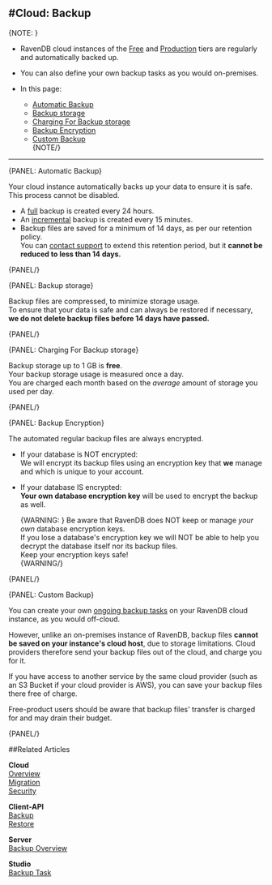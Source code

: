 #Cloud: Backup
---

{NOTE: }

* RavenDB cloud instances of the [Free](../cloud/cloud-instances#a-free-cloud-node) and 
  [Production](../cloud/cloud-instances#a-production-cloud-cluster) tiers are regularly and automatically backed up.  
* You can also define your own backup tasks as you would on-premises.  

* In this page:  
  * [Automatic Backup](../cloud/cloud-backup#automatic-backup)  
  * [Backup storage](../cloud/cloud-backup#backup-storage)  
  * [Charging For Backup storage](../cloud/cloud-backup#charging-for-backup-storage)  
  * [Backup Encryption](../cloud/cloud-backup#backup-encryption)  
  * [Custom Backup](../cloud/cloud-backup#custom-backup)  
{NOTE/}

---

{PANEL: Automatic Backup}

Your cloud instance automatically backs up your data to ensure it is safe. This process cannot be disabled.  

* A [full](../server/ongoing-tasks/backup-overview#backup-scope-full-or-incremental) backup is created every 24 hours.  
* An [incremental](../server/ongoing-tasks/backup-overview#backup-scope-full-or-incremental) backup is created every 15 minutes.  
* Backup files are saved for a minimum of 14 days, as per our retention policy.  
  You can [contact support](../cloud/portal/cloud-portal-support-tab) to extend this retention period, but it **cannot 
be reduced to less than 14 days.**  

{PANEL/}

{PANEL: Backup storage}

Backup files are compressed, to minimize storage usage.  
To ensure that your data is safe and can always be restored if necessary, **we do not delete backup files before 14 days have passed.**

{PANEL/}

{PANEL: Charging For Backup storage}

Backup storage up to 1 GB is **free**.  
Your backup storage usage is measured once a day.  
You are charged each month based on the *average* amount of storage you used per day.

{PANEL/}

{PANEL: Backup Encryption}

The automated regular backup files are always encrypted.

* If your database is NOT encrypted:  
  We will encrypt its backup files using an encryption key that **we** manage and which is unique to your account.  
* If your database IS encrypted:  
  **Your own database encryption key** will be used to encrypt the backup as well.  
  
  {WARNING: }
  Be aware that RavenDB does NOT keep or manage *your own* database encryption keys.  
  If you lose a database's encryption key we will NOT be able to help you decrypt the database itself nor its backup files.  
  Keep your encryption keys safe!  
  {WARNING/}

{PANEL/}

{PANEL: Custom Backup}

You can create your own [ongoing backup tasks](https://ravendb.net/docs/article-page/4.2/Csharp/studio/database/tasks/ongoing-tasks/backup-task) 
on your RavenDB cloud instance, as you would off-cloud.  

However, unlike an on-premises instance of RavenDB, backup files **cannot be saved on your instance's cloud host**, due to storage limitations. 
Cloud providers therefore send your backup files out of the cloud, and charge you for it.  

If you have access to another service by the same cloud provider (such as an S3 Bucket if your cloud provider is AWS), you can save your backup 
files there free of charge.  

Free-product users should be aware that backup files' transfer is charged for and may drain their budget.  

{PANEL/}

##Related Articles

**Cloud**  
[Overview](cloud-overview)  
[Migration](cloud-migration)  
[Security](cloud-security)  

**Client-API**  
[Backup](../client-api/operations/maintenance/backup/backup)  
[Restore](../client-api/operations/maintenance/backup/restore)  

**Server**  
[Backup Overview](../server/ongoing-tasks/backup-overview)  

**Studio**  
[Backup Task](../studio/database/tasks/ongoing-tasks/backup-task)  
